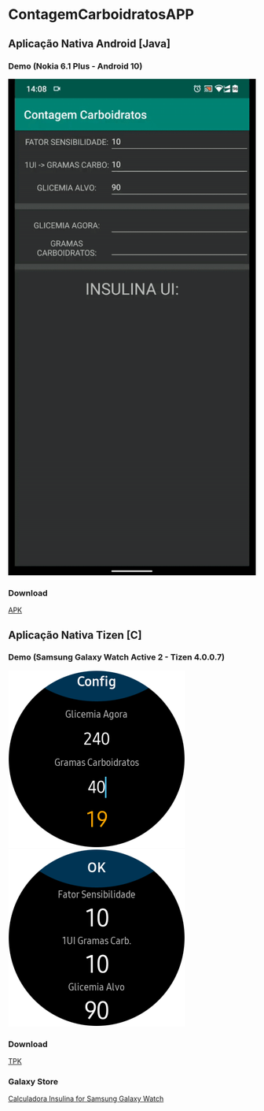 # ContagemCarboidratosAPP

## Aplicação Nativa Android [Java]

### Demo (Nokia 6.1 Plus - Android 10)
[![](https://raw.githubusercontent.com/mvrpl/ContagemCarboidratosAPP/master/AndroidAPP.gif)](#)

### Download
[APK](https://github.com/mvrpl/ContagemCarboidratosAPP/raw/native_android/app/release/app-release.apk)

## Aplicação Nativa Tizen [C]

### Demo (Samsung Galaxy Watch Active 2 - Tizen 4.0.0.7)
[![](https://raw.githubusercontent.com/mvrpl/ContagemCarboidratosAPP/master/Watch_1.png)](#)
[![](https://raw.githubusercontent.com/mvrpl/ContagemCarboidratosAPP/master/Watch_2.png)](#)

### Download
[TPK](https://github.com/mvrpl/ContagemCarboidratosAPP/raw/native_tizen_watch/Debug/org.mvrpl.contcarboidratos-1.0.0-arm.tpk)

### Galaxy Store
[Calculadora Insulina for Samsung Galaxy Watch](#)
